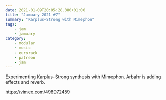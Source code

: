 ```yaml
---
date: 2021-01-09T20:05:28.380+01:00
title: "Jamuary 2021 #7"
summary: "Karplus–Strong with Mimephon"
tags:
    - jam
    - jamuary
category:
    - modular
    - music
    - eurorack
    - patreon
    - jam
---
```

Experimenting Karplus-Strong synthesis with Mimephon. Arbahr is adding effects and reverb.

https://vimeo.com/498972459